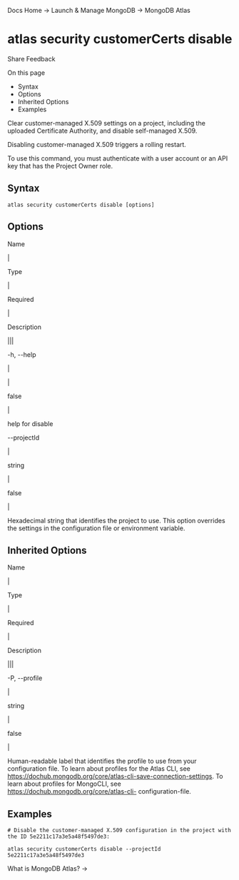 Docs Home → Launch & Manage MongoDB → MongoDB Atlas

# atlas security customerCerts disable

Share Feedback

On this page

  * Syntax
  * Options
  * Inherited Options
  * Examples

Clear customer-managed X.509 settings on a project, including the uploaded
Certificate Authority, and disable self-managed X.509.

Disabling customer-managed X.509 triggers a rolling restart.

To use this command, you must authenticate with a user account or an API key
that has the Project Owner role.

## Syntax

    
    
    atlas security customerCerts disable [options]  
      
  
## Options

Name

|

Type

|

Required

|

Description  
  
|||  
  
-h, --help

|

|

false

|

help for disable  
  
\--projectId

|

string

|

false

|

Hexadecimal string that identifies the project to use. This option overrides
the settings in the configuration file or environment variable.  
  
## Inherited Options

Name

|

Type

|

Required

|

Description  
  
|||  
  
-P, --profile

|

string

|

false

|

Human-readable label that identifies the profile to use from your
configuration file. To learn about profiles for the Atlas CLI, see
https://dochub.mongodb.org/core/atlas-cli-save-connection-settings. To learn
about profiles for MongoCLI, see https://dochub.mongodb.org/core/atlas-cli-
configuration-file.  
  
## Examples

    
    
    # Disable the customer-managed X.509 configuration in the project with the ID 5e2211c17a3e5a48f5497de3:  
      
    atlas security customerCerts disable --projectId 5e2211c17a3e5a48f5497de3  
  
What is MongoDB Atlas? →

